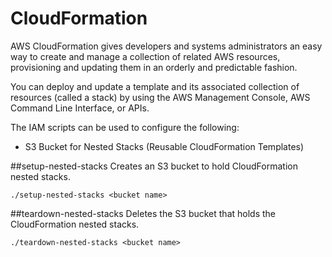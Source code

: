 CloudFormation
===
AWS CloudFormation gives developers and systems administrators an easy way to create and manage a collection of related AWS resources, provisioning and updating them in an orderly and predictable fashion.  

You can deploy and update a template and its associated collection of resources (called a stack) by using the AWS Management Console, AWS Command Line Interface, or APIs.

The IAM scripts can be used to configure the following:
* S3 Bucket for Nested Stacks (Reusable CloudFormation Templates)

##setup-nested-stacks
Creates an S3 bucket to hold CloudFormation nested stacks.

    ./setup-nested-stacks <bucket name>

##teardown-nested-stacks
Deletes the S3 bucket that holds the CloudFormation nested stacks.

    ./teardown-nested-stacks <bucket name>
